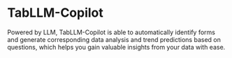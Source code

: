# TabLLM-Copilot
Powered by LLM, TabLLM-Copilot is able to automatically identify forms and generate corresponding data analysis and trend predictions based on questions, which helps you gain valuable insights from your data with ease. 
